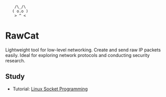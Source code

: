 ```
    /\_/\ 
   ( o.o )
    > ^ <
```
# RawCat
Lightweight tool for low-level networking. Create and send raw IP packets easily. Ideal for exploring network protocols and conducting security research.

## Study
* Tutorial: [Linux Socket Programming](https://www.tenouk.com/cnlinuxsockettutorials.html)
